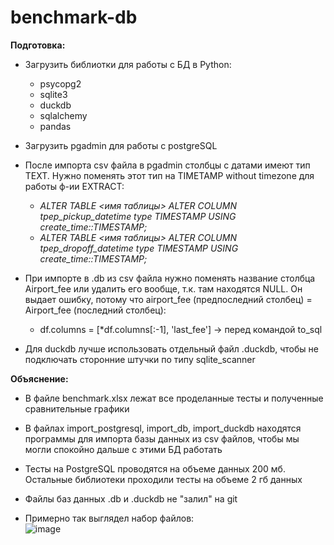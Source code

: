 # benchmark-db

**Подготовка:**
- Загрузить библиотки для работы с БД в Python:
  * psycopg2
  * sqlite3
  * duckdb
  * sqlalchemy
  * pandas
     
- Загрузить pgadmin для работы с postgreSQL
  
- После импорта csv файла в pgadmin столбцы с датами имеют тип TEXT. Нужно поменять этот тип на TIMETAMP without timezone для работы ф-ии EXTRACT:
  * *ALTER TABLE <имя таблицы> ALTER COLUMN tpep_pickup_datetime type TIMESTAMP USING create_time::TIMESTAMP;*
  * *ALTER TABLE <имя таблицы> ALTER COLUMN tpep_dropoff_datetime type TIMESTAMP USING create_time::TIMESTAMP;*
   
- При импорте в .db из csv файла нужно поменять название столбца Airport_fee или удалить его вообще, т.к. там находятся NULL. Он выдает ошибку, потому что airport_fee (предпоследний столбец) = Airport_fee (последний столбец):
  	* df.columns = [*df.columns[:-1], 'last_fee'] -> перед командой to_sql
  
- Для duckdb лучше использовать отдельный файл .duckdb, чтобы не подключать сторонние штучки по типу sqlite_scanner

**Объяснение:**

- В файле benchmark.xlsx лежат все проделанные тесты и полученные сравнительные графики
  
- В файлах import_postgresql, import_db, import_duckdb находятся программы для импорта базы данных из csv файлов, чтобы мы могли спокойно дальше с этими БД работать

- Тесты на PostgreSQL проводятся на объеме данных 200 мб. Остальные библиотеки проходили тесты на объеме 2 гб данных

- Файлы баз данных .db и .duckdb не "залил" на git

- Примерно так выглядел набор файлов: <br />
 ![image](https://github.com/movAH02h/benchmark-db/assets/122667404/fd975e91-646e-449f-be71-6dca34530341)

